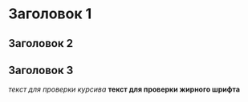 # Заголовок 1

## Заголовок 2

## Заголовок 3

_текст для проверки курсива_  **текст для проверки жирного шрифта**

